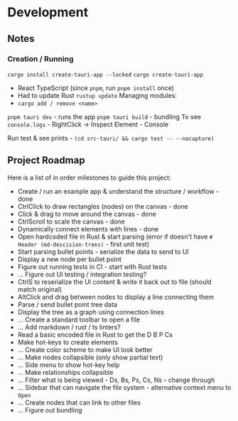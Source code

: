 # Development 
## Notes
### Creation / Running
`cargo install create-tauri-app --locked`
`cargo create-tauri-app` 
* React TypeScript (since `pnpm`, run `pnpm install` once)
* Had to update Rust `rustup update`
Managing modules:
* `cargo add / remove <name>`

`pnpm tauri dev` - runs the app
`pnpm tauri build` - bundling
To see `console.logs` - RightClick -> Inspect Element - Console

Run test & see prints - `(cd src-tauri/ && cargo test -- --nocapture)`

## Project Roadmap
Here is a list of in order milestones to guide this project:
* Create / run an example app & understand the structure / workflow - done
* CtrlClick to draw rectangles (nodes) on the canvas  - done
* Click & drag to move around the canvas - done
* CtrlScroll to scale the canvas - done
* Dynamically connect elements with lines - done
* Open hardcoded file in Rust & start parsing (error if doesn't have `# Header (md-descision-trees)` - first unit test)
* Start parsing bullet points - serialize the data to send to UI
* Display a new node per bullet point
* Figure out running tests in CI - start with Rust tests
* ... Figure out UI testing / integration testing?
* CtrlS to reserialize the UI content & write it back out to file (should match original)
* AltClick and drag between nodes to display a line connecting them
* Parse / send bullet point tree data
* Display the tree as a graph using connection lines
* ... Create a standard toolbar to open a file
* ... Add markdown / rust / ts linters?
* Read a basic encoded file in Rust to get the D B P Cs
* Make hot-keys to create elements
* ... Create color scheme to make UI look better
* ... Make nodes collapsible (only show partial text)
* ... Side menu to show hot-key help
* ... Make relationships collapsible
* ... Filter what is being viewed - Ds, Bs, Ps, Cs, Ns - change through  
* ... Sidebar that can navigate the file system - alternative context menu to `Open`
* ... Create nodes that can link to other files
* ... Figure out bundling
